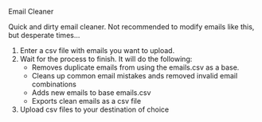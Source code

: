 Email Cleaner

Quick and dirty email cleaner. Not recommended to modify emails like this, but desperate times...

1. Enter a csv file with emails you want to upload.
2. Wait for the process to finish. It will do the following:
    - Removes duplicate emails from using the emails.csv as a base.
    - Cleans up common email mistakes ands removed invalid email combinations
    - Adds new emails to base emails.csv
    - Exports clean emails as a csv file
3. Upload csv files to your destination of choice